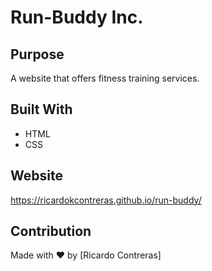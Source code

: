 # Run-Buddy Inc.

## Purpose
A website that offers fitness training services.

## Built With
* HTML
* CSS

## Website
https://ricardokcontreras.github.io/run-buddy/

## Contribution
Made with ❤️ by [Ricardo Contreras]
